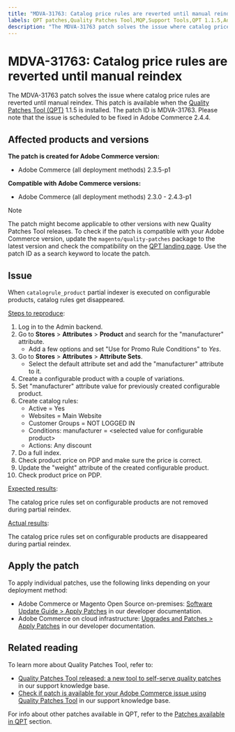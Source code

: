 ```yaml
---
title: "MDVA-31763: Catalog price rules are reverted until manual reindex"
labels: QPT patches,Quality Patches Tool,MQP,Support Tools,QPT 1.1.5,Adobe Commerce,cloud infrastructure,on-premises,catalog,price rule,reindex,2.3.0,2.3.1,2.3.2,2.3.3,2.3.2-p2,2.3.4,2.3.3-p1,2.3.5,2.3.4-p2,2.3.5-p1,2.3.5-p2,2.3.6,2.3.6-p1,2.3.7,2.3.7-p1,2.3.7p2,2.4.0,2.4.0-p1,2.4.1,2.4.1-p1,2.4.2,2.4.2-p1,2.4.2-p2,2.4.3,2.4.3-p1
description: "The MDVA-31763 patch solves the issue where catalog price rules are reverted until manual reindex. This patch is available when the [Quality Patches Tool (QPT)](https://support.magento.com/hc/en-us/articles/360047139492) 1.1.5 is installed. The patch ID is MDVA-31763. Please note that the issue is scheduled to be fixed in Adobe Commerce 2.4.4."
---
```


# MDVA-31763: Catalog price rules are reverted until manual reindex

The MDVA-31763 patch solves the issue where catalog price rules are reverted until manual reindex. This patch is available when the [Quality Patches Tool (QPT)](https://support.magento.com/hc/en-us/articles/360047139492) 1.1.5 is installed. The patch ID is MDVA-31763. Please note that the issue is scheduled to be fixed in Adobe Commerce 2.4.4.

## Affected products and versions

**The patch is created for Adobe Commerce version:**

* Adobe Commerce (all deployment methods) 2.3.5-p1

**Compatible with Adobe Commerce versions:**

* Adobe Commerce (all deployment methods) 2.3.0 - 2.4.3-p1

>[!NOTE]
>
>The patch might become applicable to other versions with new Quality Patches Tool releases. To check if the patch is compatible with your Adobe Commerce version, update the `magento/quality-patches` package to the latest version and check the compatibility on the [QPT landing page](https://devdocs.magento.com/quality-patches/tool.html#patch-grid). Use the patch ID as a search keyword to locate the patch.

## Issue

When `catalogrule_product` partial indexer is executed on configurable products, catalog rules get disappeared.

<u>Steps to reproduce</u>:

1. Log in to the Admin backend.
1. Go to **Stores** > **Attributes** > **Product** and search for the "manufacturer" attribute.
    * Add a few options and set "Use for Promo Rule Conditions" to *Yes*.
1. Go to **Stores** > **Attributes** > **Attribute Sets**.
    * Select the default attribute set and add the "manufacturer" attribute to it.
1. Create a configurable product with a couple of variations.
1. Set "manufacturer" attribute value for previously created configurable product.
1. Create catalog rules:
    * Active = Yes
    * Websites = Main Website
    * Customer Groups = NOT LOGGED IN
    * Conditions: manufacturer = \<selected value for configurable product>
    * Actions: Any discount
1. Do a full index.
1. Check product price on PDP and make sure the price is correct.
1. Update the "weight" attribute of the created configurable product.
1. Check product price on PDP.

<u>Expected results</u>:

The catalog price rules set on configurable products are not removed during partial reindex.

<u>Actual results</u>:

The catalog price rules set on configurable products are disappeared during partial reindex.

## Apply the patch

To apply individual patches, use the following links depending on your deployment method:

* Adobe Commerce or Magento Open Source on-premises: [Software Update Guide > Apply Patches](https://devdocs.magento.com/guides/v2.4/comp-mgr/patching/mqp.html) in our developer documentation.
* Adobe Commerce on cloud infrastructure: [Upgrades and Patches > Apply Patches](https://devdocs.magento.com/cloud/project/project-patch.html) in our developer documentation.

## Related reading

To learn more about Quality Patches Tool, refer to:

* [Quality Patches Tool released: a new tool to self-serve quality patches](https://support.magento.com/hc/en-us/articles/360047139492) in our support knowledge base.
* [Check if patch is available for your Adobe Commerce issue using Quality Patches Tool](https://support.magento.com/hc/en-us/articles/360047125252) in our support knowledge base.

For info about other patches available in QPT, refer to the [Patches available in QPT](https://support.magento.com/hc/en-us/sections/360010506631-Patches-available-in-MQP-tool-) section.